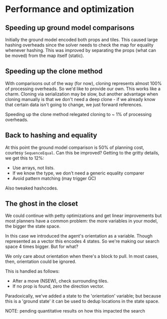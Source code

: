 # Performance and optimization

## Speeding up ground model comparisons

Initially the ground model encoded both props and tiles. This caused large hashing overheads since the solver needs to check the map for equality whenever hashing.
This was improved by separating the props (what can be moved) from the map itself (static).

## Speeding up the clone method

With comparisons out of the way (for now), cloning represents almost 100% of processing overheads. So we'd like to provide our own. This works like a charm. Cloning via serialization may be slow, but another advantage when cloning manually is that we don't need a deep clone - if we already know that certain data isn't going to change, we just forward references.

Speeding up the clone method relegated cloning to ~ 1% of processing overheads.

## Back to hashing and equality

At this point the ground model comparison is 50% of planning cost, courtesy `SequenceEqual`. Can this be improved? Getting to the gritty details, we get this to 12%:
- Use arrays, not lists.
- If we know the type, we don't need a generic equality comparer
- Avoid pattern matching (may trigger GC)

Also tweaked hashcodes.

## The ghost in the closet

We could continue with petty optimizations and get linear improvements but most planners have a common problem: the more variables in your model, the bigger the state space.

In this case we introduced the agent's orientation as a variable. Though represented as a vector this encodes 4 states. So we're making our search space 4 times bigger. But for what?

We only care about orientation when there's a block to pull. In most cases, then, orientation could be ignored.

This is handled as follows:
- After a move (NSEW), check surrounding tiles.
- If no prop is found, zero the direction vector.

Paradoxically, we've added a state to the 'orientation' variable; but because this is a 'ground state' it can be used to dedup locations in the state space.

NOTE: pending quantitative results on how this impacted the search
